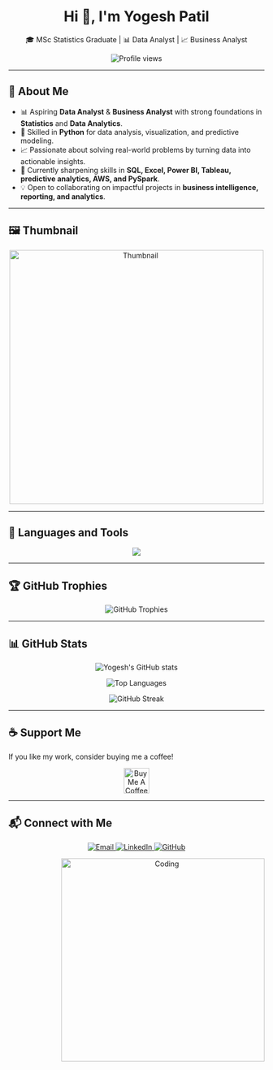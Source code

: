 <h1 align="center">Hi 👋, I'm Yogesh Patil</h1>
<p align="center">🎓 MSc Statistics Graduate | 📊 Data Analyst | 📈 Business Analyst</p>

<p align="center">
  <img src="https://komarev.com/ghpvc/?username=YogeshYPatil&label=Profile%20views&color=0e75b6&style=flat" alt="Profile views"/>
</p>

---

## 🌟 About Me  

- 📊 Aspiring **Data Analyst** & **Business Analyst** with strong foundations in **Statistics** and **Data Analytics**.  
- 🐍 Skilled in **Python** for data analysis, visualization, and predictive modeling.  
- 📈 Passionate about solving real-world problems by turning data into actionable insights.  
- 🌱 Currently sharpening skills in **SQL, Excel, Power BI, Tableau, predictive analytics, AWS, and PySpark**.  
- 💡 Open to collaborating on impactful projects in **business intelligence, reporting, and analytics**.  

---

## 🖼️ Thumbnail  
<p align="center">
  <img src="https://github.com/your-username/your-repo-name/blob/main/thumbnail.png" alt="Thumbnail" width="500">
</p>  

---

## 🔧 Languages and Tools  

<p align="center">
  <img src="https://skillicons.dev/icons?i=python,numpy,pandas,matplotlib,seaborn,pytorch,tensorflow,r,mysql,aws,sklearn,git,github,anaconda,excel,tableau,powerbi&perline=10" />
</p>

---

## 🏆 GitHub Trophies  

<p align="center">
  <img src="https://github-profile-trophy.vercel.app/?username=YogeshYPatil&theme=radical&no-frame=true&no-bg=true&margin-w=4" alt="GitHub Trophies"/>
</p>

---

## 📊 GitHub Stats  

<p align="center">
  <img src="https://github-readme-stats.vercel.app/api?username=YogeshYPatil&show_icons=true&theme=radical" alt="Yogesh's GitHub stats"/>
</p>

<p align="center">
  <img src="https://github-readme-stats.vercel.app/api/top-langs/?username=YogeshYPatil&layout=compact&theme=radical" alt="Top Languages"/>
</p>

<p align="center">
  <img src="https://streak-stats.demolab.com/?user=YogeshYPatil&theme=radical&hide_border=true" alt="GitHub Streak"/>
</p>

---

## ☕ Support Me  

If you like my work, consider buying me a coffee!  

<p align="center">
  <a href="https://www.buymeacoffee.com/yourusername" target="_blank">
    <img src="https://cdn.buymeacoffee.com/buttons/v2/default-yellow.png" height="50" alt="Buy Me A Coffee" />
  </a>
</p>

---

## 📬 Connect with Me  

<p align="center">
  <a href="mailto:yogeshpatil.stats@gmail.com" target="_blank">
    <img src="https://img.shields.io/badge/Gmail-D14836?style=for-the-badge&logo=gmail&logoColor=white" alt="Email"/>
  </a>
  <a href="https://www.linkedin.com/in/yogesh-patil-1073ba201" target="_blank">
    <img src="https://img.shields.io/badge/LinkedIn-0077B5?style=for-the-badge&logo=linkedin&logoColor=white" alt="LinkedIn"/>
  </a>
  <a href="https://github.com/YogeshYPatil" target="_blank">
    <img src="https://img.shields.io/badge/GitHub-100000?style=for-the-badge&logo=github&logoColor=white" alt="GitHub"/>
  </a>
</p>

<p align="center">
  <img align="right" alt="Coding" width="400" src="https://raw.githubusercontent.com/rahulbanerjee26/githubProfileReadmeGenerator/main/gifs/code.gif"/>
</p>
